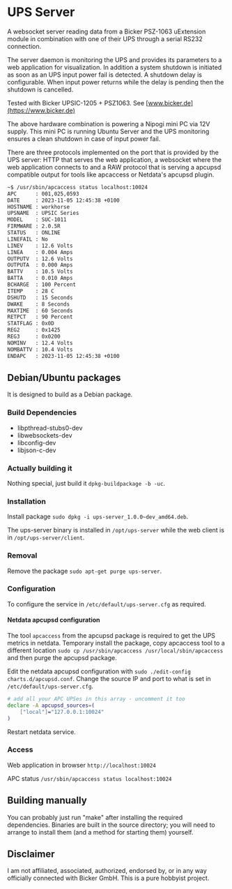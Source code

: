 # UPS Server

A websocket server reading data from a Bicker PSZ-1063 uExtension module in combination with one of their UPS through a serial RS232 connection.

The server daemon is monitoring the UPS and provides its parameters to a web application for visualization. In addition a system shutdown is initiated as soon as an UPS input power fail is detected. A shutdown delay is configurable. When input power returns while the delay is pending then the shutdown is cancelled.

Tested with Bicker UPSIC-1205 + PSZ1063. See [www.bicker.de](https://www.bicker.de)

The above hardware combination is powering a Nipogi mini PC via 12V supply. This mini PC is running Ubuntu Server and the UPS monitoring ensures a clean shutdown in case of input power fail.

There are three protocols implemented on the port that is provided by the UPS server: HTTP that serves the web application, a websocket where the web application connects to and a RAW protocol that is serving a apcupsd compatible output for tools like apcaccess or Netdata's apcupsd plugin.

```bash
~$ /usr/sbin/apcaccess status localhost:10024
APC      : 001,025,0593
DATE     : 2023-11-05 12:45:38 +0100
HOSTNAME : workhorse
UPSNAME  : UPSIC Series
MODEL    : SUC-1011
FIRMWARE : 2.0.5R
STATUS   : ONLINE
LINEFAIL : No
LINEV    : 12.6 Volts
LINEA    : 0.004 Amps
OUTPUTV  : 12.6 Volts
OUTPUTA  : 0.000 Amps
BATTV    : 10.5 Volts
BATTA    : 0.010 Amps
BCHARGE  : 100 Percent
ITEMP    : 28 C
DSHUTD   : 15 Seconds
DWAKE    : 8 Seconds
MAXTIME  : 60 Seconds
RETPCT   : 90 Percent
STATFLAG : 0x0D
REG2     : 0x1425
REG3     : 0x0200
NOMINV   : 12.4 Volts
NOMBATTV : 10.4 Volts
ENDAPC   : 2023-11-05 12:45:38 +0100

```

## Debian/Ubuntu packages

It is designed to build as a Debian package.

### Build Dependencies

- libpthread-stubs0-dev
- libwebsockets-dev
- libconfig-dev
- libjson-c-dev

### Actually building it

Nothing special, just build it `dpkg-buildpackage -b -uc`.

### Installation

Install package `sudo dpkg -i ups-server_1.0.0~dev_amd64.deb`.

The ups-server binary is installed in `/opt/ups-server` while the web client is in `/opt/ups-server/client`.

### Removal

Remove the package `sudo apt-get purge ups-server`.

### Configuration

To configure the service in `/etc/default/ups-server.cfg` as required.

#### Netdata apcupsd configuration

The tool `apcaccess` from the apcupsd package is required to get the UPS metrics in netdata. Temporary install the package, copy apcaccess tool to a different location `sudo cp /usr/sbin/apcaccess /usr/local/sbin/apcaccess` and then purge the apcupsd package.

Edit the netdata apcupsd configuration with `sudo ./edit-config charts.d/apcupsd.conf`. Change the source IP and port to what is set in `/etc/default/ups-server.cfg`.

```bash
# add all your APC UPSes in this array - uncomment it too
declare -A apcupsd_sources=(
    ["local"]="127.0.0.1:10024"
)
```
Restart netdata service.

### Access

Web application in browser `http://localhost:10024`

APC status `/usr/sbin/apcaccess status localhost:10024`

## Building manually

You can probably just run "make" after installing the required dependencies.
Binaries are built in the source directory; you will need to arrange to
install them (and a method for starting them) yourself.

## Disclaimer

I am not affiliated, associated, authorized, endorsed by, or in any way officially connected with Bicker GmbH. This is a pure hobbyist project.

